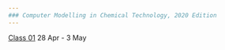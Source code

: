 ```yaml
---
### Computer Modelling in Chemical Technology, 2020 Edition
---
```


[Class 01](01/README.md)  28 Apr - 3 May
